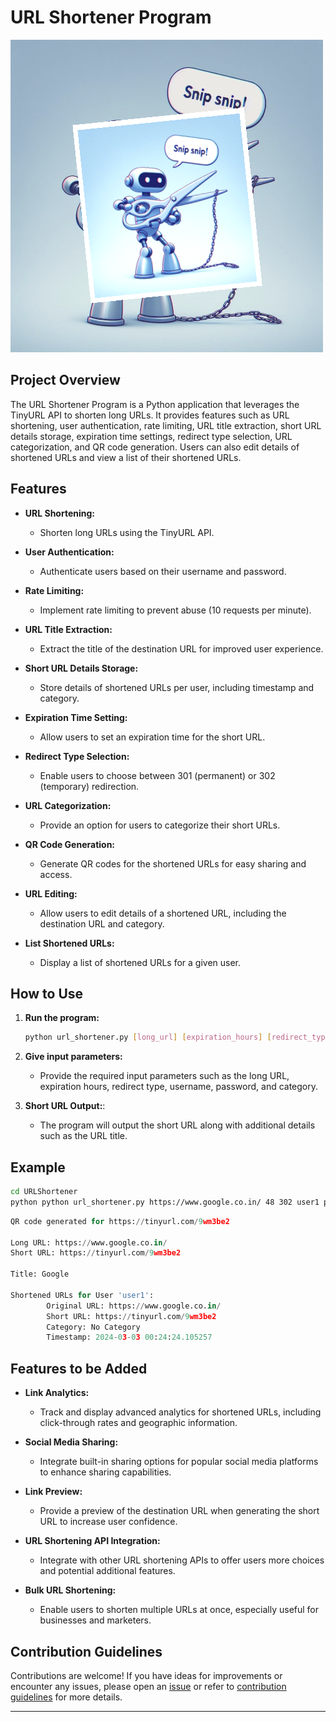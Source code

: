 # URL Shortener Program

![URL Shortner](image.png)

## Project Overview

The URL Shortener Program is a Python application that leverages the TinyURL API to shorten long URLs. It provides features such as URL shortening, user authentication, rate limiting, URL title extraction, short URL details storage, expiration time settings, redirect type selection, URL categorization, and QR code generation. Users can also edit details of shortened URLs and view a list of their shortened URLs.

## Features

- **URL Shortening:**

  - Shorten long URLs using the TinyURL API.

- **User Authentication:**

  - Authenticate users based on their username and password.

- **Rate Limiting:**

  - Implement rate limiting to prevent abuse (10 requests per minute).

- **URL Title Extraction:**

  - Extract the title of the destination URL for improved user experience.

- **Short URL Details Storage:**

  - Store details of shortened URLs per user, including timestamp and category.

- **Expiration Time Setting:**

  - Allow users to set an expiration time for the short URL.

- **Redirect Type Selection:**

  - Enable users to choose between 301 (permanent) or 302 (temporary) redirection.

- **URL Categorization:**

  - Provide an option for users to categorize their short URLs.

- **QR Code Generation:**

  - Generate QR codes for the shortened URLs for easy sharing and access.

- **URL Editing:**

  - Allow users to edit details of a shortened URL, including the destination URL and category.

- **List Shortened URLs:**

  - Display a list of shortened URLs for a given user.

## How to Use

1. **Run the program:**

   ```bash
   python url_shortener.py [long_url] [expiration_hours] [redirect_type] [username] [password] [category]
   ```

2. **Give input parameters:**

   - Provide the required input parameters such as the long URL, expiration hours, redirect type, username, password, and category.

3. **Short URL Output:**:

   - The program will output the short URL along with additional details such as the URL title.

## Example

```bash
cd URLShortener
python python url_shortener.py https://www.google.co.in/ 48 302 user1 password1
```

```python
QR code generated for https://tinyurl.com/9wm3be2

Long URL: https://www.google.co.in/
Short URL: https://tinyurl.com/9wm3be2

Title: Google

Shortened URLs for User 'user1':
        Original URL: https://www.google.co.in/
        Short URL: https://tinyurl.com/9wm3be2
        Category: No Category
        Timestamp: 2024-03-03 00:24:24.105257
```

## Features to be Added

- **Link Analytics:**

  - Track and display advanced analytics for shortened URLs, including click-through rates and geographic information.

- **Social Media Sharing:**

  - Integrate built-in sharing options for popular social media platforms to enhance sharing capabilities.

- **Link Preview:**

  - Provide a preview of the destination URL when generating the short URL to increase user confidence.

- **URL Shortening API Integration:**

  - Integrate with other URL shortening APIs to offer users more choices and potential additional features.

- **Bulk URL Shortening:**

  - Enable users to shorten multiple URLs at once, especially useful for businesses and marketers.

## Contribution Guidelines

Contributions are welcome! If you have ideas for improvements or encounter any issues, please open an [issue](https://github.com/vrm-piyush/Acronym/issues) or refer to [contribution guidelines](../CONTRIBUTING.md) for more details.

---